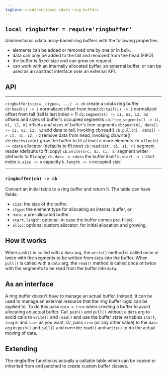 ```yaml
---
tagline: unidirectional cdata ring buffers
---
```


## `local ringbuffer = require'ringbuffer'`

Unidirectional cdata array-based ring buffers with the following properties:

  * elements can be added or removed one by one or in bulk.
  * data can only be added to the tail and removed from the head (FIFO).
  * the buffer is fixed-size and can grow on request.
  * can work with an internally allocated byffer, an external buffer,
  or can be used as an abstract interface over an external API.

## API

------------------------------------------ -----------------------------------------------------
`ringbuffer{size=, ctype=, ...} -> cb`     create a cdata ring buffer
`cb:head(i) -> i`                          normalized offset from head
`cb:tail(i) -> i`                          normalized offset from tail (tail is last index + 1)
`cb:segments() -> i1, n1, i2, n2`          offsets and sizes of buffer's occupied segments
`cb:free_segments() -> i1, n1, i2, n2`     offsets and sizes of buffer's free segments
`cb:push(n[, data]) -> i1, n1, i2, n2`     add data to tail, invoking cb:read()
`cb:pull(n[, data]) -> i1, n1, i2, n2`     remove data from head, invoking cb:write()
`cb:checksize(n)`                          grow the buffer to fit at least `n` more elements
`cb:alloc(n) -> cdata`                     allocator (defaults to ffi.new)
`cb:read(dst, di, si, n)`                  segment reader (defaults to ffi.copy)
`cb:write(src, di, si, n)`                 segment writer (defaults to ffi.copy)
`cb.data -> cdata`                         the buffer itself
`b.start -> i`                             start index
`b.size -> n`                              capacity
`b.length -> n`                            occupied size
------------------------------------------ -----------------------------------------------------

### `ringbuffer(cb) -> cb`

Convert an initial table to a ring buffer and return it. The table can have fields:

  * `size`: the size of the buffer.
  * `ctype`: the element type for allocating an internal buffer, or
  * `data`: a pre-allocated buffer.
  * `start`, `length`: optional, in case the buffer comes pre-filled.
  * `alloc`: optional custom allocator, for initial allocation and growing.

## How it works

When `push()` is called with a `data` arg, the `write()` method is called
once or twice with the segments to be written from `data` into the buffer.
When `pull()` is called with a `data` arg, the `read()` method is called once
or twice with the segments to be read from the buffer into `data`.

## As an interface

A ring buffer doesn't have to manage an actual buffer. Instead,
it can be used to manage an external resource that the ring buffer logic
can be applied to. To do this pass `data = true` when creating a buffer
to avoid allocating an actual buffer. Call `push()` and `pull()` without
a `data` arg to avoid calls to `write()` and `read()` and use the buffer
state variables `start`, `length` and `size` as you want. Or, pass `true`
(or any other value) to the `data` arg in `push()` and `pull()` and
override `read()` and `write()` to do the actual moving of data.

## Extending

The ringbuffer function is actually a callable table which can be copied
or inherited from and patched to create custom buffer classes.
